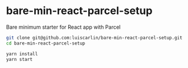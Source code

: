 # bare-min-react-parcel-setup

Bare minimum starter for React app with Parcel

```bash
git clone git@github.com:luiscarlin/bare-min-react-parcel-setup.git
cd bare-min-react-parcel-setup

yarn install
yarn start
```
